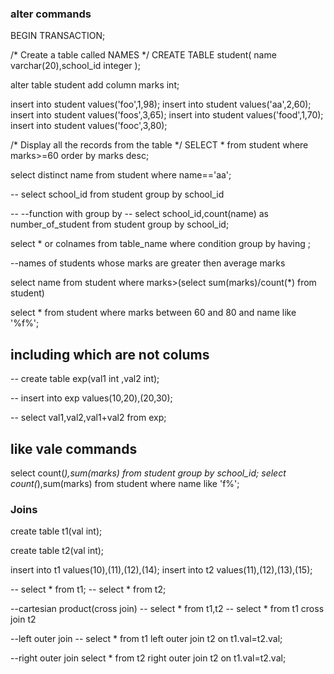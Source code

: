  ### alter commands 

 BEGIN TRANSACTION;

/* Create a table called NAMES */
CREATE TABLE student( name varchar(20),school_id integer );

alter table student add column marks int;

insert into student values('foo',1,98);
insert into student values('aa',2,60);
insert into student values('foos',3,65);
insert into student values('food',1,70);
insert into student values('fooc',3,80);


/* Display all the records from the table */
SELECT * from student where marks>=60 order by marks desc;

select distinct name from student where name=='aa';

-- select school_id from student group by school_id

-- --function with group by 
-- select school_id,count(name) as number_of_student from student group by school_id;

select * or colnames from table_name where condition  group by having ;

--names of students whose marks are greater then average marks 

select name from student where marks>(select sum(marks)/count(*) from student)

select * from student where marks between 60 and 80 and name like '%f%';



## including which are not colums 

-- create table exp(val1 int ,val2 int);

-- insert into exp values(10,20),(20,30);

-- select val1,val2,val1+val2 from exp;




## like vale commands

select count(*),sum(marks) from student group by school_id;
select count(*),sum(marks) from student where name like 'f%';



### Joins 
create table t1(val int);

create table t2(val int);

insert into t1 values(10),(11),(12),(14);
insert into t2 values(11),(12),(13),(15);



-- select * from t1;
-- select * from t2;


--cartesian product(cross join)
-- select * from t1,t2
-- select * from t1 cross join t2





--left outer join
-- select * from t1 left outer join t2 on t1.val=t2.val;



--right outer join
select * from t2 right outer join t2 on t1.val=t2.val;









